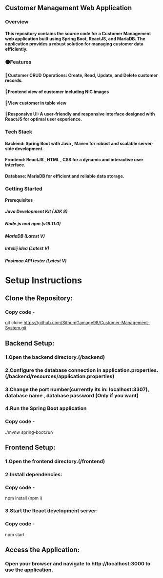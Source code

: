 ## Customer Management Web Application
### Overview
#### This repository contains the source code for a Customer Management web application built using Spring Boot, ReactJS, and MariaDB. The application provides a robust solution for managing customer data efficiently.

### 🟠Features
#### 🔹Customer CRUD Operations: Create, Read, Update, and Delete customer records.
#### 🔹Frontend view of customer including NIC images
#### 🔹View customer in table view
#### 🔹Responsive UI: A user-friendly and responsive interface designed with ReactJS for optimal user experience.

### Tech Stack
#### Backend: Spring Boot with Java , Maven for robust and scalable server-side development.
#### Frontend: ReactJS , HTML , CSS for a dynamic and interactive user interface.
#### Database: MariaDB for efficient and reliable data storage.

### Getting Started
#### Prerequisites
##### Java Development Kit (JDK 8)
##### Node.js and npm (v18.11.0)
##### MariaDB (Latest V)
##### Intellij idea (Latest V)
##### Postman API tester (Latest V)

# Setup Instructions
## Clone the Repository:
### Copy code - 
git clone https://github.com/SithumGamage98/Customer-Management-System.git

## Backend Setup:

### 1.Open the backend directory.(/backend)
### 2.Configure the database connection in application.properties.(/backend/resources/application.properties)
### 3.Change the port number(currently its in: localhost:3307), database name , database password (Only if you want)
### 4.Run the Spring Boot application
### Copy code - 
./mvnw spring-boot:run

## Frontend Setup:

### 1.Open the frontend directory.(/frontend)
### 2.Install dependencies:
### Copy code -
npm install (npm i)
### 3.Start the React development server:
### Copy code - 
npm start

## Access the Application:
### Open your browser and navigate to http://localhost:3000 to use the application.
